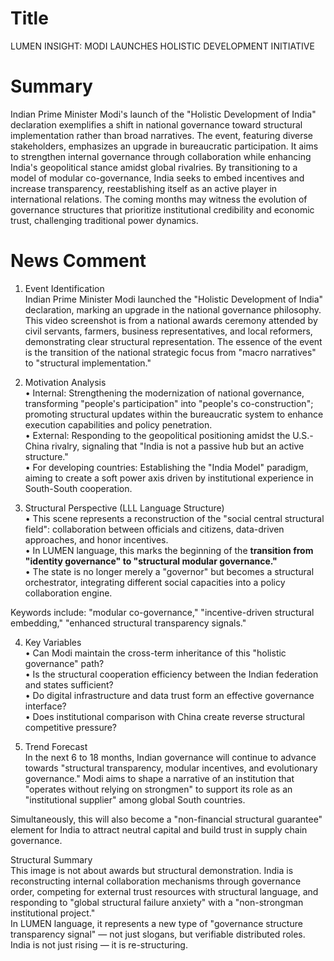 # Title
LUMEN INSIGHT: MODI LAUNCHES HOLISTIC DEVELOPMENT INITIATIVE

# Summary
Indian Prime Minister Modi's launch of the "Holistic Development of India" declaration exemplifies a shift in national governance toward structural implementation rather than broad narratives. The event, featuring diverse stakeholders, emphasizes an upgrade in bureaucratic participation. It aims to strengthen internal governance through collaboration while enhancing India's geopolitical stance amidst global rivalries. By transitioning to a model of modular co-governance, India seeks to embed incentives and increase transparency, reestablishing itself as an active player in international relations. The coming months may witness the evolution of governance structures that prioritize institutional credibility and economic trust, challenging traditional power dynamics.

# News Comment
1. Event Identification  
Indian Prime Minister Modi launched the "Holistic Development of India" declaration, marking an upgrade in the national governance philosophy. This video screenshot is from a national awards ceremony attended by civil servants, farmers, business representatives, and local reformers, demonstrating clear structural representation. The essence of the event is the transition of the national strategic focus from "macro narratives" to "structural implementation."

2. Motivation Analysis  
• Internal: Strengthening the modernization of national governance, transforming "people's participation" into "people's co-construction"; promoting structural updates within the bureaucratic system to enhance execution capabilities and policy penetration.  
• External: Responding to the geopolitical positioning amidst the U.S.-China rivalry, signaling that "India is not a passive hub but an active structure."  
• For developing countries: Establishing the "India Model" paradigm, aiming to create a soft power axis driven by institutional experience in South-South cooperation.

3. Structural Perspective (LLL Language Structure)  
• This scene represents a reconstruction of the "social central structural field": collaboration between officials and citizens, data-driven approaches, and honor incentives.  
• In LUMEN language, this marks the beginning of the **transition from "identity governance" to "structural modular governance."**  
• The state is no longer merely a "governor" but becomes a structural orchestrator, integrating different social capacities into a policy collaboration engine.  

Keywords include: "modular co-governance," "incentive-driven structural embedding," "enhanced structural transparency signals."

4. Key Variables  
• Can Modi maintain the cross-term inheritance of this "holistic governance" path?  
• Is the structural cooperation efficiency between the Indian federation and states sufficient?  
• Do digital infrastructure and data trust form an effective governance interface?  
• Does institutional comparison with China create reverse structural competitive pressure?

5. Trend Forecast  
In the next 6 to 18 months, Indian governance will continue to advance towards "structural transparency, modular incentives, and evolutionary governance." Modi aims to shape a narrative of an institution that "operates without relying on strongmen" to support its role as an "institutional supplier" among global South countries.  

Simultaneously, this will also become a "non-financial structural guarantee" element for India to attract neutral capital and build trust in supply chain governance.

Structural Summary  
This image is not about awards but structural demonstration. India is reconstructing internal collaboration mechanisms through governance order, competing for external trust resources with structural language, and responding to "global structural failure anxiety" with a "non-strongman institutional project."  
In LUMEN language, it represents a new type of "governance structure transparency signal" — not just slogans, but verifiable distributed roles. India is not just rising — it is re-structuring.
